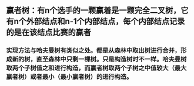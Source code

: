## 赢者树：有n个选手的一颗赢着是一颗完全二叉树，它有n个外部结点和n-1个内部结点，每个内部结点记录的是在该结点比赛的赢者

### 实现方法与哈夫曼树有类似之处。都是从森林中取出树进行合并，形成新的树，直至森林中只剩一棵树。只是构造树时不一样。哈夫曼树取两个子树值之和进行构造，而赢者树取两个子树之中值较大（最大赢者树）或者最小（最小赢者树）的进行构造。
